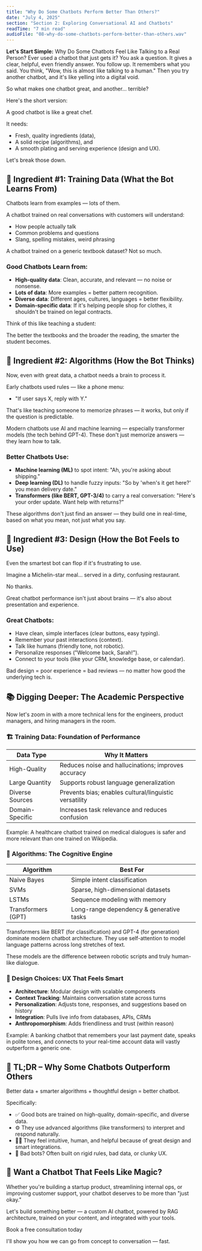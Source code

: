 ```yaml
---
title: "Why Do Some Chatbots Perform Better Than Others?"
date: "July 4, 2025"
section: "Section 2: Exploring Conversational AI and Chatbots"
readTime: "7 min read"
audioFile: "08-why-do-some-chatbots-perform-better-than-others.wav"
---
```


**Let's Start Simple:** Why Do Some Chatbots Feel Like Talking to a Real Person? Ever used a chatbot that just gets it? You ask a question. It gives a clear, helpful, even friendly answer. You follow up. It remembers what you said. You think, "Wow, this is almost like talking to a human." Then you try another chatbot, and it's like yelling into a digital void.

So what makes one chatbot great, and another… terrible?

Here's the short version:

A good chatbot is like a great chef.

It needs:

- Fresh, quality ingredients (data),
- A solid recipe (algorithms), and
- A smooth plating and serving experience (design and UX).

Let's break those down.

## 🧠 Ingredient #1: Training Data (What the Bot Learns From)

Chatbots learn from examples — lots of them.

A chatbot trained on real conversations with customers will understand:

- How people actually talk
- Common problems and questions
- Slang, spelling mistakes, weird phrasing

A chatbot trained on a generic textbook dataset? Not so much.

### Good Chatbots Learn from:

- **High-quality data**: Clean, accurate, and relevant — no noise or nonsense.
- **Lots of data**: More examples = better pattern recognition.
- **Diverse data**: Different ages, cultures, languages = better flexibility.
- **Domain-specific data**: If it's helping people shop for clothes, it shouldn't be trained on legal contracts.

Think of this like teaching a student:

The better the textbooks and the broader the reading, the smarter the student becomes.

## 🧠 Ingredient #2: Algorithms (How the Bot Thinks)

Now, even with great data, a chatbot needs a brain to process it.

Early chatbots used rules — like a phone menu:

- "If user says X, reply with Y."

That's like teaching someone to memorize phrases — it works, but only if the question is predictable.

Modern chatbots use AI and machine learning — especially transformer models (the tech behind GPT-4). These don't just memorize answers — they learn how to talk.

### Better Chatbots Use:

- **Machine learning (ML)** to spot intent: "Ah, you're asking about shipping."
- **Deep learning (DL)** to handle fuzzy inputs: "So by 'when's it get here?' you mean delivery date."
- **Transformers (like BERT, GPT-3/4)** to carry a real conversation: "Here's your order update. Want help with returns?"

These algorithms don't just find an answer — they build one in real-time, based on what you mean, not just what you say.

## 🎨 Ingredient #3: Design (How the Bot Feels to Use)

Even the smartest bot can flop if it's frustrating to use.

Imagine a Michelin-star meal… served in a dirty, confusing restaurant.

No thanks.

Great chatbot performance isn't just about brains — it's also about presentation and experience.

### Great Chatbots:

- Have clean, simple interfaces (clear buttons, easy typing).
- Remember your past interactions (context).
- Talk like humans (friendly tone, not robotic).
- Personalize responses ("Welcome back, Sarah!").
- Connect to your tools (like your CRM, knowledge base, or calendar).

Bad design = poor experience = bad reviews — no matter how good the underlying tech is.

## 📚 Digging Deeper: The Academic Perspective

Now let's zoom in with a more technical lens for the engineers, product managers, and hiring managers in the room.

### 🏗️ Training Data: Foundation of Performance

| Data Type | Why It Matters |
|-----------|----------------|
| High-Quality | Reduces noise and hallucinations; improves accuracy |
| Large Quantity | Supports robust language generalization |
| Diverse Sources | Prevents bias; enables cultural/linguistic versatility |
| Domain-Specific | Increases task relevance and reduces confusion |

Example: A healthcare chatbot trained on medical dialogues is safer and more relevant than one trained on Wikipedia.

### 🧮 Algorithms: The Cognitive Engine

| Algorithm | Best For |
|-----------|----------|
| Naive Bayes | Simple intent classification |
| SVMs | Sparse, high-dimensional datasets |
| LSTMs | Sequence modeling with memory |
| Transformers (GPT) | Long-range dependency & generative tasks |

Transformers like BERT (for classification) and GPT-4 (for generation) dominate modern chatbot architecture. They use self-attention to model language patterns across long stretches of text.

These models are the difference between robotic scripts and truly human-like dialogue.

### 🧰 Design Choices: UX That Feels Smart

- **Architecture**: Modular design with scalable components
- **Context Tracking**: Maintains conversation state across turns
- **Personalization**: Adjusts tone, responses, and suggestions based on history
- **Integration**: Pulls live info from databases, APIs, CRMs
- **Anthropomorphism**: Adds friendliness and trust (within reason)

Example: A banking chatbot that remembers your last payment date, speaks in polite tones, and connects to your real-time account data will vastly outperform a generic one.

## 🎯 TL;DR – Why Some Chatbots Outperform Others

Better data + smarter algorithms + thoughtful design = better chatbot.

Specifically:

- ✅ Good bots are trained on high-quality, domain-specific, and diverse data.
- ⚙️ They use advanced algorithms (like transformers) to interpret and respond naturally.
- 🧑‍🎨 They feel intuitive, human, and helpful because of great design and smart integrations.
- 🚫 Bad bots? Often built on rigid rules, bad data, or clunky UX.

## 🚀 Want a Chatbot That Feels Like Magic?

Whether you're building a startup product, streamlining internal ops, or improving customer support, your chatbot deserves to be more than "just okay."

Let's build something better — a custom AI chatbot, powered by RAG architecture, trained on your content, and integrated with your tools.

Book a free consultation today

I'll show you how we can go from concept to conversation — fast.